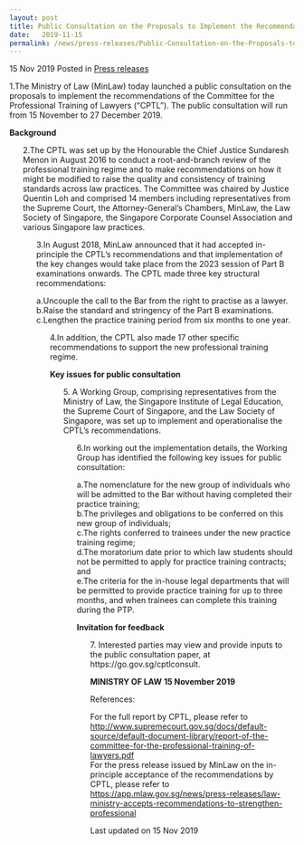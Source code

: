 ```yaml
---
layout: post
title: Public Consultation on the Proposals to Implement the Recommendations of the Committee for the Professional Training of Lawyers
date:   2019-11-15
permalink: /news/press-releases/Public-Consultation-on-the-Proposals-to-Implement-the-Recommendations-of-the-CPTL
---
```


15 Nov 2019 Posted in [Press releases](/news/press-releases)


1.The Ministry of Law (MinLaw) today launched a public consultation on the proposals to implement the recommendations of the Committee for the Professional Training of Lawyers (“CPTL”). The public consultation will run from 15 November to 27 December 2019.

**Background**

<ol start="2">

2.The CPTL was set up by the Honourable the Chief Justice Sundaresh Menon in August 2016 to conduct a root-and-branch review of the professional training regime and to make recommendations on how it might be modified to raise the quality and consistency of training standards across law practices. The Committee was chaired by Justice Quentin Loh and comprised 14 members including representatives from the Supreme Court, the Attorney-General’s Chambers, MinLaw, the Law Society of Singapore, the Singapore Corporate Counsel Association and various Singapore law practices.

<ol start="3">
3.In August 2018, MinLaw announced that it had accepted in-principle the CPTL’s recommendations and that implementation of the key changes would take place from the 2023 session of Part B examinations onwards. The CPTL made three key structural recommendations:

a.Uncouple the call to the Bar from the right to practise as a lawyer.
<br>
b.Raise the standard and stringency of the Part B examinations.
<br>
c.Lengthen the practice training period from six months to one year.
<br>

<ol start="4">
4.In addition, the CPTL also made 17 other specific recommendations to support the new professional training regime.

**Key issues for public consultation**

<ol start="5">
5. A Working Group, comprising representatives from the Ministry of Law, the Singapore Institute of Legal Education, the Supreme Court of Singapore, and the Law Society of Singapore, was set up to implement and operationalise the CPTL’s recommendations. 

<ol start="6">
6.In working out the implementation details, the Working Group has identified the following key issues for public consultation: 

a.The nomenclature for the new group of individuals who will be admitted to the Bar without having completed their practice training;
<br>
b.The privileges and obligations to be conferred on this new group of individuals;
<br>
c.The rights conferred to trainees under the new practice training regime;
<br>
d.The moratorium date prior to which law students should not be permitted to apply for practice training contracts; and
<br>
e.The criteria for the in-house legal departments that will be permitted to provide practice training for up to three months, and when trainees can complete this training during the PTP.

**Invitation for feedback**

<ol start="7">
7.	Interested parties may view and provide inputs to the public consultation paper, at https://go.gov.sg/cptlconsult.

**MINISTRY OF LAW**
**15 November 2019**

References:

For the full report by CPTL, please refer to http://www.supremecourt.gov.sg/docs/default-source/default-document-library/report-of-the-committee-for-the-professional-training-of-lawyers.pdf 
<br>
For the press release issued by MinLaw on the in-principle acceptance of the recommendations by CPTL, please refer to https://app.mlaw.gov.sg/news/press-releases/law-ministry-accepts-recommendations-to-strengthen-professional

<p class="right-side-updated">Last updated on 15 Nov 2019</p>

